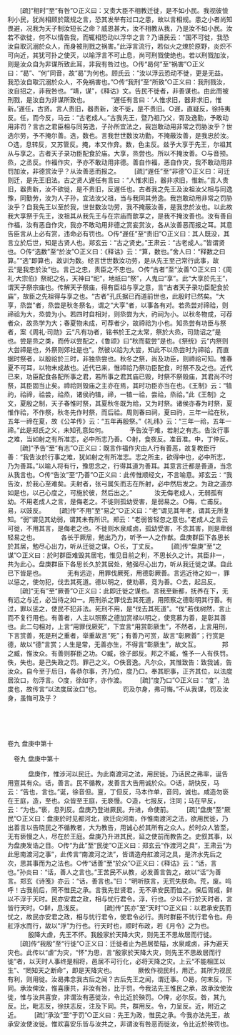 <!-- { "loadSidebar": true } -->
　　[疏]“相时”至“有咎”○正义曰：又责大臣不相教迁徙，是不如小民。我视彼憸利小民，犹尚相顾於箴规之言，恐其发举有过口之患，故以言相规。患之小者尚知畏避，况我为天子制汝短长之命？威恩甚大，汝不相教从我，乃是汝不如小民。汝若不欲徙，何不以情告我，而辄相恐动以浮华之言？乃语民云：“国不可徙，我恐汝自取沉溺於众人，而身被刑戮之祸害。”此浮言流行，若似火之燎於原野，炎炽不可向近，其犹可扑之使灭，以喻浮言不可止息，尚可刑戮使绝也。若以刑戮加汝，则是汝众自为非谋所致此耳，非我有咎过也。○传“曷何”至“祸害”○正义曰：“曷”、“何”同音，故“曷”为何也。顾氏云：“汝以浮云恐动不徙，更是无益。我恐汝自取沉溺於众人，不免祸害也。”○传“我刑”至“所致”○正义曰：我刑戮汝，汝自招之，非我咎也。“靖，谋”，《释诂》文。告民不徙者，非善谋也。由此而被刑戮，是汝自为非谋所致也。
　
　　“遟任有言曰：‘人惟求旧，器非求旧，惟新。’遟任，古贤。言人贵旧，器贵新，汝不徙，是不贵旧。○遟，直疑反，徐持夷反。任，而今反，马云：“古老成人。”古我先王，暨乃祖乃父，胥及逸勤，予敢动用非罚？言古之君臣相与同劳逸，子孙所宜法之，我岂敢动用非常之罚胁汝乎？世选尔劳，予不掩尔善。选，数也。言我世世数汝功勤，不掩蔽汝善，是我忠於汝。○选，息转反，又苏管反。掩，本又作弇。数，色主反。兹予大享于先王，尔祖其从与享之。古者天子录功臣配食於庙。大享，烝尝也。所以不掩汝善。○与音预。烝，之丞反。作福作灾，予亦不敢动用非德。善自作福，恶自作灾，我不敢动用非罚加汝，非德赏汝乎？从汝善恶而报之。 
　　[疏]“遟任”至“非德”○正义曰：可迁则迁，是先王旧法。古之贤人遟任有言曰：“人惟求旧，器非求旧，惟新。”言人贵旧，器贵新，汝不欲徙，是不贵旧，反遟任也。古者我之先王及汝祖汝父相与同逸豫，同勤劳，汝为人子孙，宜法汝父祖，当与我同其劳逸。我岂敢动用非常之罚胁汝乎？自我先王以至於我，世世数汝功劳，我不掩蔽汝善，是我忠於汝也。以此故我大享祭于先王，汝祖其从我先王与在宗庙而歆享之，是我不掩汝善也。汝有善自作福，汝有恶自作灾，我亦不敢动用非德之赏妄赏汝，各从汝善恶而报之耳。其意告臣言从上必有赏，违命必有罚也。○传“遟任”至“贵旧”○正义曰：其人既没，其言立於后世，知是古贤人也。郑玄云：“古之贤史。”王肃云：“古老成人。”皆谓贤也。○传“选数”至“於汝”○正义曰：《释诂》云：“算，数也。”舍人曰：“释数之曰算。”“选”即算也，故训为数。经言世世数汝功劳，是从先王至己常行此事，故云“是我忠於汝”也。言己之忠，责臣之不忠也。○传“古者”至“汝善”○正义曰：《周礼·大宗伯》祭祀之名，天神曰“祀”，地祇曰“祭”，人鬼曰“享”。此“大享於先王”，谓天子祭宗庙也。传解天子祭庙，得有臣祖与享之意，言“古者天子录功臣配食於庙”，故臣之先祖得与享之也。“古者”孔氏据已而道前世也，此殷时已然矣。“大享，烝尝”者，烝尝是秋冬祭名，谓之“大享”者，以事各有对。若烝尝对禘祫，则禘祫为大，烝尝为小。若四时自相对，则烝尝为大，礿祠为小。以秋冬物成，可荐者众，故烝学为大；春夏物未成，可荐者少，故禘祫为小也。知烝尝有功臣与祭者，案《周礼·司勋》云“凡有功者，铭书於王之太常，祭於大烝，司勋诏之”是也。尝是烝之类，而传以尝配之，《鲁颂》曰“秋而载尝”是也。《祭统》云“内祭则大尝禘是也，外祭则郊社是也”。然彼以祫为大尝，知此不以烝尝时为禘祫，而直据时祭者，以殷祫於三时，非独烝尝也。秋冬之祭，尚及功臣，则禘祫可知。惟春夏不可耳，以物末成故也。近代已来，惟禘祫乃祭功臣配食，时祭不及之也。近代已来，功臣配食各配所事之君，若所事之君其庙已毁，时祭不祭毁庙，其君尚不时祭，其臣固当止矣。禘祫则毁庙之主亦在焉，其时功臣亦当在也。《王制》云：“犆礿，祫禘，祫尝，祫烝，诸侯礿犆，禘，一犆一祫，尝祫，烝祫。”此《王制》之文，夏殷之制，天子春惟时祭，其夏秋冬既为祫，又为时祭。诸侯亦春为时祭，夏惟作祫，不作祭，秋冬先作时祭，而后祫。周则春曰祠，夏曰礿，三年一祫在秋，五年一禘在夏，故《公羊传》云：“五年再殷祭。”《礼纬》云：“三年一祫，五年一禘。”此是郑氏之义，未知孔意如何。
　
　　予告汝于难，若射之有志。告汝行事之难，当如射之有所准志，必中所志乃善。○射，食夜反。准音准。中，丁仲反。 
　　[疏]“予告”至“有志”○正义曰：既言作福作灾由人行有善恶，故复教臣行善：“我告汝於行事之难，犹如射之有所准志。志之所主，欲得中也，必中所志，乃为善耳。”以喻人将有行，豫思念之，行得其道为善耳。其意言迁都是善道，当念从我言也。○传“告汝”至“乃善”○正义曰：此传惟顺经文，不言喻意。郑玄云：“我告汝，於我心至难矣。夫射者，张弓属矢而志在所射，必中然后发之。为政之道亦如是也，以己心度之，可施於彼，然后出之。”
　
　　汝无侮老成人，无弱孤有幼。不用老成人之言，是侮老之。不徙则孤幼受害，是弱易之。○侮，亡甫反。易，以豉反。 
　　[疏]传“不用”至“易之”○正义曰：“老”谓见其年老，谓其无所复知。“弱”谓见其幼弱，谓其未有所识。郑云：“老弱皆轻忽之意也。”老成人之言云可徙，不用其言，是侮老之也。不徙则水泉咸卤，孤幼受害，不念其害，则是卑弱轻易之也。
　
　　各长于厥居，勉出乃力，听予一人之作猷。盘庚群臣下各思长於其居，勉尽心出力，听从迁徙之谋。○长，丁丈反。 
　　[疏]传“盘庚”至“之谋”○正义曰：於时群臣难毁其居宅，惟见目前之利，不思长久之计。其臣非一，共为此心。盘庚群臣下各思长久於其居处，勉强尽心出力，听从我迁徙之谋。自此已下皆是也。
　
　　无有远迩，用罪伐厥死，用德彰厥善。言远近待之如一，罪以惩之，使勿犯，伐去其死道。德以明之，使劝慕，竞为善。○去，起吕反。 
　　[疏]“无有”至“厥善”○正义曰：此即迁徙之谋也。言我至新都，抚养在下，无有远之与近，必当待之如一。用刑杀之罪伐去其死道，用照察之德彰明其行善。有过，罪以惩之，使民不犯非法。死刑不用，是“伐去其死道”。“伐”若伐树然，言止而不复行用也。有善者，人主以照察之德加赏禄以明之，使竞慕为善，是彰其善也。此二句相对，上言“用罪伐厥死”，下宜言“用赏彰厥生”，不然者，上言用刑，下言赏善，死是刑之重者，举重故言“死”；有善乃可赏，故言“彰厥善”；行赏是德，故以“德”言赏；人生是常，无善亦生，不得言“彰厥生”，故文互。
　
　　邦之臧，惟汝众。有善则群臣之功。○臧，徐子郎反。邦之不臧，惟予一人有佚罚。佚，失也。是己失政之罚。罪己之义。○佚音逸。凡尔众，其惟致告：致我诚，告汝众。自今至于后日，各恭尔事，齐乃位，度乃口。奉其职事，正齐其位，以法度居汝口，勿浮言。○度，徐如字，亦作渡。 
　　[疏]“度乃口”○正义曰：“度”，法度也，故传言“以法度居汝口”也。
　
　　罚及尔身，弗可悔。”不从我谋，罚及汝身，虽悔可及乎？ 

　
  



 
　 




卷九 盘庚中第十 

　卷九 盘庚中第十 　 


　
　　盘庚作，惟涉河以民迁。为此南渡河之法，用民徙。乃话民之弗率，诞告用亶其有众。话，善言。民不循教，发善言大告用诚於众。○话，胡快反，马云：“告也，言也。”诞，徐音但。亶，丁但反，马本作单，音同，诚也。咸造勿亵在王庭，造，至也。众皆至王庭，无亵慢。○造，七报反，注同；马在早反，云：“为也。”亵，息列反。盘庚乃登进厥民。升进，命使前。 
　　[疏]“盘庚”至“厥民”○正义曰：盘庚於时见都河北，欲迁向河南，作惟南渡河之法，欲用民徙，乃出善言以告晓民之不循教者，大为教告，用诚心於其所有之众人。於时众人皆至，无有亵慢之人，尽在於王庭。盘庚乃升进其民，延之使前而教告之。史叙其事，以为盘庚发诰之目。○传“为此”至“民徙”○正义曰：郑玄云“作渡河之具”，王肃云“为此思南渡河之事”，此传言“南渡河之法”，皆谓造舟舡渡河之具，是济水先后之次，思其事而为之法也。○传“话善”至“於众”○正义曰：《释诂》云：“话，言也。”孙炎曰：“话，善人之言也。”王苦民不从教，必发善言告之，故以“话”为善言。郑玄《诗笺》亦云：“话，善言也。”曰：“明听朕言，无荒失朕命。荒，废。呜呼！古我前后，罔不惟民之承。言我先世贤君，无不承安民而恤之。保后胥戚，鲜以不浮于天时。民亦安君之政，相与忧行君令。浮，行也。少以不行於天时者，言皆行天时。○鲜，息浅反。
　
　　[疏]传“民亦”至“天时”○正义曰：以君承安民而忧之，故民亦安君之政，相与忧行君令，使君令必行。责时群臣不忧行君令也。舟舡浮水而行，故以“浮”为行也。行天时也，顺时布政，若《月令》之为也。
　
　　殷降大虐，先王不怀。我殷家於天降大灾，则先王不思故居而行徙。 
　　[疏]传“我殷”至“行徙”○正义曰：迁徙者止为邑居垫隘，水泉咸卤，非为避天灾也。此传以“虐”为灾，“怀”为思，言“殷家於天降大灾，则先王不思故居而行徙”者，以天时人事终是相将，邑居不可行化，必将天降之灾。上云“不能相匡以生”、“罔知天之断命”，即是天降灾也。
　
　　厥攸作视民利，用迁。其所为视民有利，则用徙。汝曷弗念我古后之闻？古后先王之闻，谓迁事。○曷，何末反，下同。承汝俾汝，惟喜康共，非汝有咎，比于罚。今我法先王惟民之承，故承汝使汝徙，惟与汝共喜安，非谓汝有恶徙汝，令比近於殃罚。○俾，必尔反。咎，其九反。比，毗志反，徐扶志反，注及下同。共，群用反。令，力呈反。近，附近之近。 
　　[疏]“承汝”至“于罚”○正义曰：先王为政，惟民之承。今我亦法先王，故承安汝使汝徙。惟欢喜安乐皆与汝共之，非谓汝有咎恶而徙汝，令比近於殃罚也。
　
